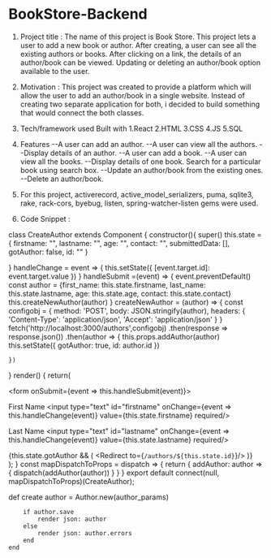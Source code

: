 # BookStore-Backend


1. Project title : The name of this project is Book Store. This project lets a user to add a new book or author. After creating, a user can see all the existing authors or books. After clicking on a link, the details of an author/book can be viewed. Updating or deleting an author/book option available to the user.

2. Motivation : This project was created to provide a platform which will allow the user to add an author/book in a single website. Instead of creating two separate application for both, i decided to build something that would connect the both classes.

3. Tech/framework used Built with 1.React 2.HTML 3.CSS 4.JS 5.SQL

4. Features --A user can add an author. --A user can view all the authors. --Display details of an author. --A user can add a book. --A user can view all the books. --Display details of one book. Search for a particular book using search box. --Update an author/book from the existing ones. --Delete an author/book.

5. For this project, activerecord, active_model_serializers, puma, sqlite3, rake, rack-cors, byebug, listen, spring-watcher-listen gems were used.

6. Code Snippet :

class CreateAuthor extends Component {
  constructor(){
    super()
    this.state = {
      firstname: "",
      lastname: "",
      age: "",
      contact: "",
      submittedData: [],
      gotAuthor: false,
      id: ""
    }

  }
  handleChange = event => {
    this.setState({
      [event.target.id]: event.target.value
    })
  }
  handleSubmit =(event) => {
    event.preventDefault()
    const author = {first_name: this.state.firstname, last_name: this.state.lastname, age: this.state.age, contact: this.state.contact}
    this.createNewAuthor(author)
  }
  createNewAuthor = (author) => {
    const configobj = {
      method: 'POST',
      body: JSON.stringify(author),
      headers: {
          'Content-Type': 'application/json',
          'Accept': 'application/json'
      }
    }
    fetch('http://localhost:3000/authors',configobj)
    .then(response => response.json())
    .then(author => { 
      this.props.addAuthor(author)
      this.setState({
        gotAuthor: true,
        id: author.id 
      })
     
    })
  }
render() {
    return(
      <div>
        <form onSubmit={event => this.handleSubmit(event)}>
          <p>
            <label>First Name</label>
            <input type="text" id="firstname" onChange={event => this.handleChange(event)}
            value={this.state.firstname} required/>
          </p>
          <p>
            <label>Last Name</label>
            <input type="text" id="lastname" onChange={event => this.handleChange(event)}
            value={this.state.lastname} required/>
          </p>
            {this.state.gotAuthor && (
          <Redirect to={`/authors/${this.state.id}`}/>
        )}
      </div>
    );
  }
  const mapDispatchToProps = dispatch => {
  return {
      addAuthor: author => { dispatch(addAuthor(author)) }
    }
}
export default connect(null, mapDispatchToProps)(CreateAuthor);

  def create 
        author = Author.new(author_params)
        
        if author.save 
            render json: author
        else 
            render json: author.errors 
        end 
    end 

